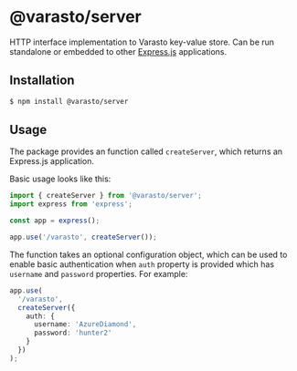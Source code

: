 # @varasto/server

HTTP interface implementation to Varasto key-value store. Can be run standalone
or embedded to other [Express.js](https://expressjs.com/) applications.

## Installation

```bash
$ npm install @varasto/server
```

## Usage

The package provides an function called `createServer`, which returns an
Express.js application.

Basic usage looks like this:

```TypeScript
import { createServer } from '@varasto/server';
import express from 'express';

const app = express();

app.use('/varasto', createServer());
```

The function takes an optional configuration object, which can be used to
enable basic authentication when `auth` property is provided which has
`username` and `password` properties. For example:

```TypeScript
app.use(
  '/varasto',
  createServer({
    auth: {
      username: 'AzureDiamond',
      password: 'hunter2'
    }
  })
);
```
